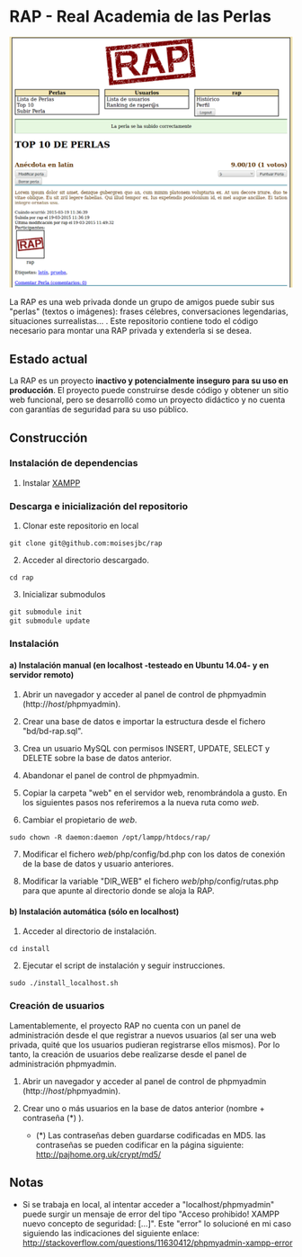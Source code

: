 # RAP - Real Academia de las Perlas

![RAP screenshot](img/rap.png "RAP screenshot")

La RAP es una web privada donde un grupo de amigos puede subir sus "perlas" (textos o imágenes): frases célebres, conversaciones legendarias, situaciones surrealistas... .
Este repositorio contiene todo el código necesario para montar una RAP privada y extenderla si se desea.

## Estado actual

La RAP es un proyecto **inactivo y potencialmente inseguro para su uso en producción**. El proyecto puede construirse desde código y obtener un sitio web funcional, pero se desarrolló como un proyecto didáctico y no cuenta con garantías de seguridad para su uso público.

## Construcción

### Instalación de dependencias

1. Instalar [XAMPP](https://www.apachefriends.org/es/index.html)


### Descarga e inicialización del repositorio

1. Clonar este repositorio en local
 ```
 git clone git@github.com:moisesjbc/rap
 ```

2. Acceder al directorio descargado.
 ```
 cd rap
 ```

3. Inicializar submodulos
 ```
 git submodule init
 git submodule update
 ```

### Instalación

#### a) Instalación manual (en localhost -testeado en Ubuntu 14.04- y en servidor remoto)

1. Abrir un navegador y acceder al panel de control de phpmyadmin (http://*host*/phpmyadmin).

2. Crear una base de datos e importar la estructura desde el fichero "bd/bd-rap.sql".

3. Crea un usuario MySQL con permisos INSERT, UPDATE, SELECT y DELETE sobre la base de datos anterior.

4. Abandonar el panel de control de phpmyadmin.
 
5. Copiar la carpeta "web" en el servidor web, renombrándola a gusto. En los siguientes pasos nos referiremos a la nueva ruta como *web*.

6. Cambiar el propietario de *web*.
 ```
 sudo chown -R daemon:daemon /opt/lampp/htdocs/rap/ 
 ```

7. Modificar el fichero *web*/php/config/bd.php con los datos de conexión de la base de datos y usuario anteriores.

8. Modificar la variable "DIR_WEB" el fichero *web*/php/config/rutas.php para que apunte al directorio donde se aloja la RAP.


#### b) Instalación automática (sólo en localhost)

1. Acceder al directorio de instalación.
 ```
 cd install
 ```

2. Ejecutar el script de instalación y seguir instrucciones.
 ```
 sudo ./install_localhost.sh
 ```

### Creación de usuarios

Lamentablemente, el proyecto RAP no cuenta con un panel de administración
desde el que registrar a nuevos usuarios (al ser una web privada, quité que los
usuarios pudieran registrarse ellos mismos). Por lo tanto, la creación de 
usuarios debe realizarse desde el panel de administración phpmyadmin.

1. Abrir un navegador y acceder al panel de control de phpmyadmin (http://*host*/phpmyadmin).

2. Crear uno o más usuarios en la base de datos anterior (nombre + contraseña (*) ).
	- (*) Las contraseñas deben guardarse codificadas en MD5. las contraseñas se pueden codificar en la página siguiente: http://pajhome.org.uk/crypt/md5/


## Notas

- Si se trabaja en local, al intentar acceder a "localhost/phpmyadmin" puede surgir un mensaje de error del tipo "Acceso prohibido! XAMPP nuevo concepto de seguridad: [...]". Este "error" lo solucioné en mi caso siguiendo las indicaciones del siguiente enlace: http://stackoverflow.com/questions/11630412/phpmyadmin-xampp-error

